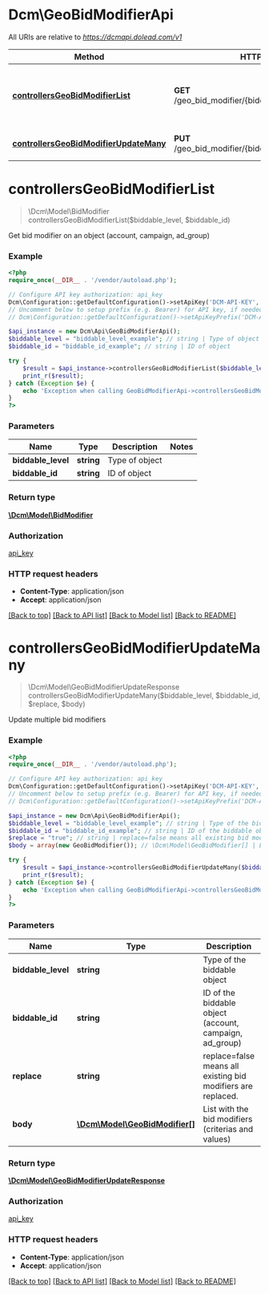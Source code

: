 # Dcm\GeoBidModifierApi

All URIs are relative to *https://dcmapi.dolead.com/v1*

Method | HTTP request | Description
------------- | ------------- | -------------
[**controllersGeoBidModifierList**](GeoBidModifierApi.md#controllersGeoBidModifierList) | **GET** /geo_bid_modifier/{biddable_level}/{biddable_id}/ | Get bid modifier on an object (account, campaign, ad_group)
[**controllersGeoBidModifierUpdateMany**](GeoBidModifierApi.md#controllersGeoBidModifierUpdateMany) | **PUT** /geo_bid_modifier/{biddable_level}/{biddable_id}/ | Update multiple bid modifiers


# **controllersGeoBidModifierList**
> \Dcm\Model\BidModifier controllersGeoBidModifierList($biddable_level, $biddable_id)

Get bid modifier on an object (account, campaign, ad_group)

### Example
```php
<?php
require_once(__DIR__ . '/vendor/autoload.php');

// Configure API key authorization: api_key
Dcm\Configuration::getDefaultConfiguration()->setApiKey('DCM-API-KEY', 'YOUR_API_KEY');
// Uncomment below to setup prefix (e.g. Bearer) for API key, if needed
// Dcm\Configuration::getDefaultConfiguration()->setApiKeyPrefix('DCM-API-KEY', 'Bearer');

$api_instance = new Dcm\Api\GeoBidModifierApi();
$biddable_level = "biddable_level_example"; // string | Type of object
$biddable_id = "biddable_id_example"; // string | ID of object

try {
    $result = $api_instance->controllersGeoBidModifierList($biddable_level, $biddable_id);
    print_r($result);
} catch (Exception $e) {
    echo 'Exception when calling GeoBidModifierApi->controllersGeoBidModifierList: ', $e->getMessage(), PHP_EOL;
}
?>
```

### Parameters

Name | Type | Description  | Notes
------------- | ------------- | ------------- | -------------
 **biddable_level** | **string**| Type of object |
 **biddable_id** | **string**| ID of object |

### Return type

[**\Dcm\Model\BidModifier**](../Model/BidModifier.md)

### Authorization

[api_key](../../README.md#api_key)

### HTTP request headers

 - **Content-Type**: application/json
 - **Accept**: application/json

[[Back to top]](#) [[Back to API list]](../../README.md#documentation-for-api-endpoints) [[Back to Model list]](../../README.md#documentation-for-models) [[Back to README]](../../README.md)

# **controllersGeoBidModifierUpdateMany**
> \Dcm\Model\GeoBidModifierUpdateResponse controllersGeoBidModifierUpdateMany($biddable_level, $biddable_id, $replace, $body)

Update multiple bid modifiers

### Example
```php
<?php
require_once(__DIR__ . '/vendor/autoload.php');

// Configure API key authorization: api_key
Dcm\Configuration::getDefaultConfiguration()->setApiKey('DCM-API-KEY', 'YOUR_API_KEY');
// Uncomment below to setup prefix (e.g. Bearer) for API key, if needed
// Dcm\Configuration::getDefaultConfiguration()->setApiKeyPrefix('DCM-API-KEY', 'Bearer');

$api_instance = new Dcm\Api\GeoBidModifierApi();
$biddable_level = "biddable_level_example"; // string | Type of the biddable object
$biddable_id = "biddable_id_example"; // string | ID of the biddable object (account, campaign, ad_group)
$replace = "true"; // string | replace=false means all existing bid modifiers are replaced.
$body = array(new GeoBidModifier()); // \Dcm\Model\GeoBidModifier[] | List with the bid modifiers (criterias and values)

try {
    $result = $api_instance->controllersGeoBidModifierUpdateMany($biddable_level, $biddable_id, $replace, $body);
    print_r($result);
} catch (Exception $e) {
    echo 'Exception when calling GeoBidModifierApi->controllersGeoBidModifierUpdateMany: ', $e->getMessage(), PHP_EOL;
}
?>
```

### Parameters

Name | Type | Description  | Notes
------------- | ------------- | ------------- | -------------
 **biddable_level** | **string**| Type of the biddable object |
 **biddable_id** | **string**| ID of the biddable object (account, campaign, ad_group) |
 **replace** | **string**| replace&#x3D;false means all existing bid modifiers are replaced. | [optional] [default to true]
 **body** | [**\Dcm\Model\GeoBidModifier[]**](../Model/GeoBidModifier.md)| List with the bid modifiers (criterias and values) | [optional]

### Return type

[**\Dcm\Model\GeoBidModifierUpdateResponse**](../Model/GeoBidModifierUpdateResponse.md)

### Authorization

[api_key](../../README.md#api_key)

### HTTP request headers

 - **Content-Type**: application/json
 - **Accept**: application/json

[[Back to top]](#) [[Back to API list]](../../README.md#documentation-for-api-endpoints) [[Back to Model list]](../../README.md#documentation-for-models) [[Back to README]](../../README.md)

